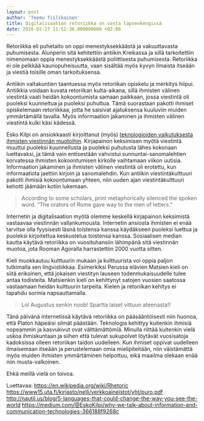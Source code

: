 ```yaml
---
layout: post
author: 'Teemu Tiilikainen'
title: Digitalisaation retoriikka on vasta lapsenkengissä
date: 2016-02-27 11:51:36.000000000 +02:00
---
```

Retoriikka eli puhetaito on oppi menestyksekkäästä ja vakuuttavasta puhumisesta. Alunperin sitä kehitettiin antiikin Kreikassa ja sillä tarkoitettiin nimenomaan oppia menestyksekkäästä poliittisesta puhumisesta. Retoriikka ei ole pelkkää kaunopuheisuutta, vaan sisältää myös kyvyn ilmaista itseään ja viestiä toisille oman tarkoituksensa.

Antiikin valtakuntien taantuessa myös retoriikan opiskelu ja merkitys hiipui. Antiikkia voidaan kuvata retoriikan kulta-aikana, sillä ihmisten välinen viestintä vaati heidän kokoontumista samaan paikkaan, jossa viestintä oli puoleksi kuunneltua ja puoleksi puhuttua. Tämä suorastaan pakotti ihmiset opiskelemaan retoriikkaa, jotta he saisivat ajatuksensa kuuluviin muiden ymmärtämällä tavalla. Myös informaation jakaminen ja ihmisten välinen viestintä kulki käsi kädessä.

Esko Kilpi on ansiokkaasti kirjoittanut (myös) [teknologioiden vaikutuksesta ihmisten viestinnän muotoihin](https://medium.com/@EskoKilpi/why-we-talk-about-information-and-communication-technologies-366188f9268c). Kirjapainon keksimisen myötä viestintä muuttui puoleksi kuunnellusta ja puoleksi puhutusta lähes kokonaan luettavaksi, ja tämä vain entisestään vahvistui sunnuntai-sanomalehtien korvatessa ihmisten kokoontumisen kirkolle vaihtamaan viikon uutisia. Informaation jakaminen ja ihmisten välinen viestintä oli erotettu, kun informaatiota jaettiin kirjoin ja sanomalehdin. Kun antiikin viestintäkulttuuri pakotti ihmisiä kokoontumaan yhteen, niin uuden ajan viestintäkulttuuri kehotti jäämään kotiin lukemaan.

> According to some scholars, print metaphorically silenced the spoken word. “The orators of Rome gave way to the men of letters.”

Internetin ja digitalisaation myötä olemme keskellä kirjapainon keksimistä vastaavaa viestinnän vallankumousta. Internetin ansiosta ihmisten ei enää tarvitse olla fyysisesti läsnä toistensa kanssa käydäkseen puoleksi luettua ja puoleksi kirjoitettua keskustelua toistensa kanssa. Sosiaalisen median kautta käytävä retoriikka on vuosituhansiin lähimpänä sitä viestinnän muotoa, jota Rooman Agoralla harrastettiin 2000 vuotta sitten.

Kieli muokkautuu kulttuurin mukaan ja kulttuurista voi oppia paljon tutkimalla sen lingvistiikkaa. Esimerkiksi Perussa elävien Matsien kieli on siitä erikoinen, että jokaisen viestityn lauseen todenmukaisuudelle tulee antaa todisteita. Matsienkin kieli on kehittynyt satojen vuosien saatossa vastaamaan heidän kulttuurin tarpeita. Kielen ja retoriikan kehitys ei tapahdu sormia napsauttamalla.

> Lol Augustus senkin noob! Spartta laiset vittuun ateenasta!!

Tänä päivänä internetissä käytävä retoriikka on pääsääntöisesti niin huonoa, että Platon häpeäisi silmät päästään. Teknologia kehittyy kuitenkin ihmisiä nopeammin ja kasvukivut ovat välttämättömiä. Minulla riittää kuitenkin vielä uskoa ihmiskuntaan ja siihen että tulevat sukupolvet löytävät vuosisatoja kadoksissa olleen retoriikan taidon uudelleen. Kun ihmiset oppivat uudelleen ilmaisemaan itseään ja perustelemaan omia mielipiteitään, niin väistämättä myös muiden ihmisten ymmärtäminen helpottuu, eikä maailma olekaan enää niin musta-valkoinen.

Ehkä meillä vielä on toivoa.

Luettavaa:
https://en.wikipedia.org/wiki/Rhetoric
https://www15.uta.fi/kirjasto/nelli/verkkoaineistot/yht/puro.pdf
http://nautil.us/blog/5-languages-that-could-change-the-way-you-see-the-world
https://medium.com/@EskoKilpi/why-we-talk-about-information-and-communication-technologies-366188f9268c
